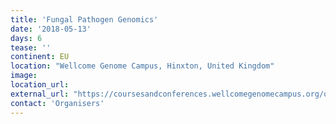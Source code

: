 ```yaml
---
title: 'Fungal Pathogen Genomics'
date: '2018-05-13'
days: 6
tease: ''
continent: EU
location: "Wellcome Genome Campus, Hinxton, United Kingdom"
image: 
location_url: 
external_url: "https://coursesandconferences.wellcomegenomecampus.org/our-events/fungal-pathogen-genomics-2018/"
contact: 'Organisers'
---
```

